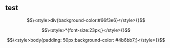 ## test

$$\<style>div{background-color:#66f3e6}</style>{}$$

$$\<style>*{font-size:23px;}</style>{}$$

$$\<style>body{padding: 50px;background-color: #4b6bb7;}</style>{}$$



